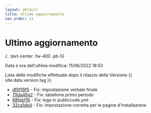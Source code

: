 ```yaml
---
layout: default
title: Ultimo aggiornamento
nav_order: 11
---
```


# Ultimo aggiornamento
{: .text-center .fw-400 .pb-5}

Data e ora dell'ultima modifica: 11/06/2022 18:53

Lista delle modifiche effettuate dopo il rilascio della Versione {{ site.data.version.tag }}:

- [df0f18f5](http://github.com/trinko/giuaschool/commit/df0f18f5be600db44cb776fc109c8e0a50745789) - Fix: impostazione verbale finale
- [79da46e2](http://github.com/trinko/giuaschool/commit/79da46e2277fa5424718b218d970fbf8036f1b74) - Fix: tabellone primo periodo
- [88febf16](http://github.com/trinko/giuaschool/commit/88febf167223958f7f134679123c6a2ff65b65a6) - Fix: logo in publiccode.yml
- [32ca1db4](http://github.com/trinko/giuaschool/commit/32ca1db4b7e334c2b8e35307c23e05c27b256df9) - Fix: impostazione corretta per le pagine d'installazione

